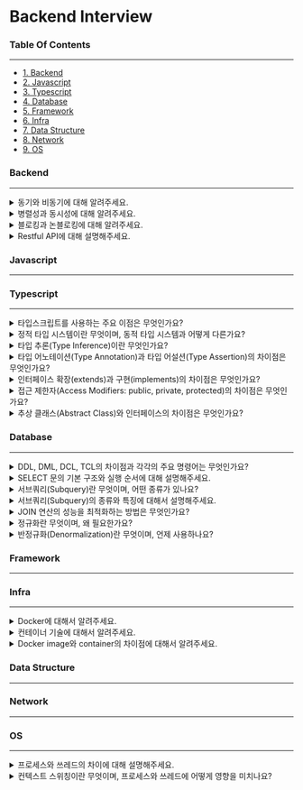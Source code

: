 # Backend Interview

### Table Of Contents

---

-   [1. Backend](#backend)
-   [2. Javascript](#javascript)
-   [3. Typescript](#typescript)
-   [4. Database](#database)
-   [5. Framework](#framework)
-   [6. Infra](#infra)
-   [7. Data Structure](#data-structure)
-   [8. Network](#network)
-   [9. OS](#os)

### Backend

---

<details>
<summary>동기와 비동기에 대해 알려주세요.</summary>
동기성은 하나의 작업이 완료될 때까지 다른 작업을 대기하는 방식입니다.</br>
비동기성은 하나의 작업이 완료되지 않아도 다른 작업을 동시에 진행할 수 있는 방식입니다.</br>
</details>

<details>
<summary>병렬성과 동시성에 대해 알려주세요.</summary>
동시성은 하나의 시스템이 여러 작업을 동시에 처리하는 것처럼 보이지만, 실제로는 한 번에 하나의 작업만을 처리하는 방식을 의미합니다.</br>
하나의 작업 내에서 여러 개의 서브 태스크(subtask)를 동시에 처리하거나 여러 개의 스레드를 생성하여 하나의 작업을 분할하여 처리 혹은 비동기적으로 여러 개의 작업을 처리합니다.</br>
병렬성은 여러 작업을 동시에 실행하여 처리 속도를 높이는 기술입니다.</br>
여러 CPU나 코어를 사용해 여러 작업을 실제로 동시에 실행합니다.
</details>

<details>
<summary>블로킹과 논블로킹에 대해 알려주세요.</summary>
블로킹 작업은 작업이 완료될 때까지 제어권을 반환하지 않는 방식입니다.</br>
논블로킹 작업은 작업이 완료되지 않아도 제어권을 즉시 반환하는 방식입니다.
</details>

<details>
<summary>Restful API에 대해 설명해주세요.</summary>
HTTP URI(Uniform Resource Identifier)을 통하여 자원을 명시하고, HTTP Method(POST, GET, PUT, DELETE)를 통하여 자원에 대한 행위를 정하는 REST 원칙을 준수한 API를 말합니다.</br>
예를 들어, 사용자 정보를 관리하는 API에서 GET /users는 사용자 목록 조회, POST /users는 사용자 생성, PUT /users/{id}는 사용자 정보 수정, DELETE /users/{id}는 사용자 삭제를 의미합니다.
명확한 표준이 존재하지 않아, restful을 완전히 만족하는 API를 만들기는 까다롭다고 알고 있습니다.
</details>

### Javascript

---

### Typescript

---

<details>
<summary>타입스크립트를 사용하는 주요 이점은 무엇인가요?</summary>
정적 타이핑을 지원하여 개발 단계에서 타입 오류를 미리 발견할 수 있어 런타임 에러를 줄이고, IDE에서 객체의 필드, 자료형등을 알려주므로 개발 생산성이 증가됩니다.</br>
제네릭, 인터페이스, 접근 제어자등을 통해 객체지향 프로그래밍을 쉽게 접할 수 있도록 도와줍니다.
</details>

<details>
<summary>정적 타입 시스템이란 무엇이며, 동적 타입 시스템과 어떻게 다른가요?</summary>
정적 타입 시스템은 타입이 명시되어 있으며, 코드가 실행되기 전 컴파일 시점에 타입을 체크합니다.</br>
동적 타입 시스템은 타입이 명시되지 않으며, 프로그램 실행 시점에 타입을 체크합니다.
</details>

<details>
<summary>타입 추론(Type Inference)이란 무엇인가요?</summary>
타입 추론은 개발자가 명시적으로 타입을 선언하지 않아도 초기 값이나 사용 방법을 분석하여 타입을 추론하는 기능입니다.
</details>

<details>
<summary>타입 어노테이션(Type Annotation)과 타입 어설션(Type Assertion)의 차이점은 무엇인가요?</summary>
타입 어노테이션은 변수, 함수 매개변수, 반환 값 등에 타입을 명시적으로 선언하는 방법입니다.</br>
타입 어설션은 개발자가 컴파일러에게 "나는 이 타입에 대해 더 잘 알고 있으니, 내가 지정한 타입으로 처리해줘"라고 말하는 방식입니다.(as 문법)</br>
타입 변환이 아닌, 컴파일러에게 타입 힌트를 제공하여 특정 타입으로 취급하도록 합니다. 런타임 오류가 발생할 수 있습니다.
</details>

<details>
<summary>인터페이스 확장(extends)과 구현(implements)의 차이점은 무엇인가요?</summary>
인터페이스 확장은 인터페이스가 다른 인터페이스의 모든 멤버를 상속받아 확장하는 것을 의미합니다.</br>
인터페이스 구현은 클래스가 인터페이스에 선언된 모든 속성과 메서드를 구현해야 합니다.</br>
클래스는 다른 클래스를 확장(extends)하면서 동시에 여러 인터페이스를 구현(implements)할 수 있습니다.
</details>

<details>
<summary>접근 제한자(Access Modifiers: public, private, protected)의 차이점은 무엇인가요?</summary>
public 접근 제한자는 클래스 멤버에 대한 접근을 제한하지 않습니다. 클래스 내부, 파생 클래스, 클래스 인스턴스 등 어디서든 접근할 수 있습니다.
private 접근 제한자는 클래스 멤버에 대한 접근을 해당 클래스 내부로만 제한합니다. 파생 클래스나 클래스 외부에서는 접근할 수 없습니다.
protected 접근 제한자는 클래스 멤버에 대한 접근을 해당 클래스와 파생 클래스 내부로 제한합니다. 클래스 외부에서는 접근할 수 없습니다.
</details>

<details>
<summary>추상 클래스(Abstract Class)와 인터페이스의 차이점은 무엇인가요?</summary>
추상 클래스는 abstract 키워드로 선언하며 구현된 메서드와 추상 메서드를 모두 포함할 수 있습니다.</br>
공통 기능을 구현하면서도 특정 기능은 파생 클래스에서 구현하도록 강제할 수 있어, 코드 재사용성을 높입니다.</br>
클래스는 extends 키워드를 사용해 하나의 추상 클래스만 상속받을 수 있으며, public, protected, private 접근 제한자를 모두 사용할 수 있습니다.</br>
인터페이스는 interface 키워드로 선언하며 메서드나 속성의 선언만 포함하고 구현 코드는 포함할 수 없습니다.</br>
클래스는 implements 키워드를 사용해 여러 인터페이스를 동시에 구현할 수 있어 다중 상속과 유사한 효과를 얻을 수 있습니다.</br>
인터페이스는 접근 제한자를 사용할 수 없으며 모든 멤버는 기본적으로 public입니다.
</details>

### Database

---

<details>
<summary>DDL, DML, DCL, TCL의 차이점과 각각의 주요 명령어는 무엇인가요?</summary>
DDL은 데이터 정의어로 테이블과 컬럼을 정의하는 명령어입니다. 데이터베이스의 골격을 결정하며, CREATE, ALTER, DROP, TRUNCATE 등과 같은 명령어가 있습니다.</br>
DML은 데이터 조작어로 데이터베이스 내부 데이터를 관리하기 위한 명령어입니다. 데이터 조회, 추가, 변경, 삭제 등의 작업을 수행하며, SELECT, INSERT, UPDATE, DELETE 등이 포함됩니다.</br>
DCL은 데이터 제어 언어로 데이터베이스에 대한 접근 권한을 제어하기 위해 사용됩니다. GRANT, REVOKE 등의 명령어가 있습니다.</br>
TCL은 트랜잭션 제어 언어로 트랜잭션을 제어할 때 사용합니다. COMMIT, ROLLBACK, SAVEPOINT 등의 명령어가 있습니다.</br>
</details>

<details>
<summary>SELECT 문의 기본 구조와 실행 순서에 대해 설명해주세요.</summary>
일반적으로 SELECT 쿼리문은 FROM, WHERE, GROUP BY, HAVING, SELECT, ORDER BY 순으로 총 6단계를 거치며 처리됩니다.
</details>

<details>
<summary>서브쿼리(Subquery)란 무엇이며, 어떤 종류가 있나요?</summary>
SQL 쿼리 내부에 포함된 또 다른 SELECT 쿼리를 의미합니다.</br>
사용되는 위치, 반환 값, 사용 용도에 따라 스칼라, 인라인 뷰, 중첩 서브쿼리로 나뉘게 됩니다.
</details>

<details>
<summary>서브쿼리(Subquery)의 종류와 특징에 대해서 설명해주세요.</summary>
서브쿼리의 종류로는 스칼라 서브쿼리, 인라인 뷰, 중첩 서브쿼리가 있습니다.</br>
스칼라 서브쿼리는 단일 행의 단일 컬럼을 반환하는 서브쿼리로, SELECT 절에서 주로 사용되며 하나의 값처럼 취급됩니다.</br>
인라인 뷰 서브쿼리는 FROM 절에서 사용되며, 여러 행과 여러 열을 반환하는 테이블 형태의 결과를 생성하여 메인쿼리에서 가상의 테이블처럼 사용됩니다.</br>
중첩 서브쿼리는 WHERE 절에 위치하며, 메인쿼리 테이블의 특정 값과 비교한 값을 반환하는 용도로 사용됩니다.
</details>

<details>
<summary>JOIN 연산의 성능을 최적화하는 방법은 무엇인가요?</summary>
EXPLAIN을 통해 조인 쿼리의 실행 계획을 분석후 조치합니다.</br>
작은 테이블을 먼저 조인하고, 필요한 데이터만 선택하여 조인합니다.</br>
조인 전 WHERE 절을 사용하여 미리 필터링 하여 조인할 데이터 양을 줄이도록 합니다.</br>
조인 조건에 인덱스를 활용하여 데이터 검색 시간을 단축하도록 합니다.
</details>

<details>
<summary>정규화란 무엇이며, 왜 필요한가요?</summary>
정규화는 데이터베이스 설계 시 중복 데이터를 최소화하고 데이터 무결성을 보장하기 위해 테이블을 체계적으로 분해하는 과정입니다.</br>
정규화는 1 ~ 6 정규화까지 여러 과정이 존재하지만, 보통 1~3 정규화까지의 과정을 거치게 된다고 알고있습니다.

**추가**

-   제1 정규화는 테이블의 모든 컬럼이 원자값(더 이상 분해할 수 없는 단일 값)을 가지도록 테이블을 분해합니다.
-   제2 정규화는 제1 정규화를 진행한 테이블에, 부분 함수적 종속성을 제거하여 모든 비주요 속성이 주요 키에 완전 함수적 종속이 되도록 테이블을 분해합니다.
-   제3 정규화는 제2 정규화를 진행한 테이블에, 이행적 함수적 종속성을 제거하여 비주요 속성 간의 종속성을 제거합니다.
-   BCNF(Boyce-Codd 정규형): 모든 결정자가 후보키가 되도록 테이블을 분해합니다.

</details>

<details>
<summary>반정규화(Denormalization)란 무엇이며, 언제 사용하나요?</summary>
반정규화는 정규화된 데이터베이스의 성능을 향상시키기 위해 의도적으로 정규화 원칙을 위배하여 데이터 중복을 허용하는 기법입니다.</br>
읽기 작업이 많고 데이터 일관성보다 조회 성능이 중요한 시스템에서 사용됩니다.

**추가**

-   테이블 병합: 정규화로 분리된 테이블을 다시 하나로 합쳐 조인 연산을 줄입니다.
-   컬럼 복제: 자주 조회되는 컬럼을 다른 테이블에 복제하여 조인 없이 데이터에 접근할 수 있게 합니다.
-   파생 컬럼 추가: 계산된 값을 미리 저장하여 실시간 계산 비용을 줄입니다.
-   요약 테이블 생성: 집계 데이터를 별도 테이블에 저장하여 분석 쿼리 성능을 향상시킵니다.

</details>

### Framework

---

### Infra

---

<details>
<summary>Docker에 대해서 알려주세요.</summary>
Docker는 컨테이너화 기술을 사용하여 애플리케이션을 개발, 배포 및 실행할 수 있게 해주는 오픈 소스 플랫폼입니다.</br>
이를 통해 애플리케이션이 실행되는 환경에 구애받지 않고 일관된 동작을 보장할 수 있습니다.
</details>

<details>
<summary>컨테이너 기술에 대해서 알려주세요.</summary>
컨테이너화란 애플리케이션과 그 종속성을 하나의 독립적으로 패키징하는 방식입니다.
</details>

<details>
<summary>Docker image와 container의 차이점에 대해서 알려주세요.</summary>
Docker image는 애플리케이션과 의존성을 포함한 불변의 템플릿입니다.</br>
container는 이 이미지를 바탕으로 실행된 인스턴스로 실행 중인 애플리케이션입니다.</br>
이미지는 설계도 컨테이너는 이를 통해 만들어진 건물과 같습니다.</br>
</details>

### Data Structure

---

### Network

---

### OS

---

<details>
<summary>프로세스와 쓰레드의 차이에 대해 설명해주세요.</summary>
프로세스와 쓰레드는 실행 중인 프로그램의 구성 요소로, 메모리와 자원의 공유 여부에 주요 차이가 있습니다.</br>
프로세스는 독립적으로 실행되는 프로그램으로, 카카오톡과 크롬 브라우저처럼 각각 자신만의 메모리 공간을 가지며 서로 영향을 주지 않습니다.</br>
쓰레드는 하나의 프로세스 안에서 실행되는 작업 흐름으로, 크롬 브라우저의 여러 탭처럼 같은 프로세스의 메모리와 자원을 공유합니다.</br>
프로세스는 가게들이 각자 독립된 공간과 재료를 가진 것과 같고, 쓰레드는 한 가게 안의 여러 직원들이 같은 공간과 재료를 공유하는 것과 유사합니다.</br>
쓰레드는 자원 공유로 통신이 쉽고 생성 비용이 적어 효율적이지만, 한 쓰레드의 오류가 전체 프로세스에 영향을 줄 수 있는 단점이 있습니다.
</details>

<details>
<summary>컨텍스트 스위칭이란 무엇이며, 프로세스와 쓰레드에 어떻게 영향을 미치나요?</summary>
컨텍스트 스위칭은 CPU가 한 작업에서 다른 작업으로 전환할 때 발생하는 과정입니다.</br>
이 과정에서 현재 상태(컨텍스트)를 저장하고 새 작업의 상태를 불러와야 합니다.</br>
쓰레드 간의 컨텍스트 스위칭은 프로세스 간 스위칭보다 덜 자원 집약적이며 빠릅니다. 이는 쓰레드가 같은 프로세스 내 메모리와 자원을 공유하기 때문입니다.
</details>
